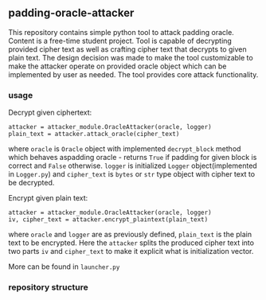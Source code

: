 ## padding-oracle-attacker
This repository contains simple python tool to attack padding oracle.
Content is a free-time student project.
Tool is capable of decrypting provided cipher text as well as crafting cipher text that decrypts to given plain text.
The design decision was made to make the tool customizable to make the attacker operate on provided oracle object which can be implemented by user as needed. The tool provides core attack functionality. 

### usage
Decrypt given ciphertext:
```
attacker = attacker_module.OracleAttacker(oracle, logger)
plain_text = attacker.attack_oracle(cipher_text)
```
where `oracle` is `Oracle` object with implemented `decrypt_block` method which behaves aspadding oracle - returns `True` if padding for given block is correct and `False` otherwise. `logger` is initialized `Logger` object(implemented in `Logger.py`) and `cipher_text` is `bytes` or `str` type object with cipher text to be decrypted. 

Encrypt given plain text:
```
attacker = attacker_module.OracleAttacker(oracle, logger)
iv, cipher_text = attacker.encrypt_plaintext(plain_text)
```
where `oracle` and `logger` are as previously defined, `plain_text` is the plain text to be encrypted. Here the `attacker` splits the produced cipher text into two parts `iv` and `cipher_text` to make it explicit what is initialization vector.

More can be found in `launcher.py`


### repository structure
